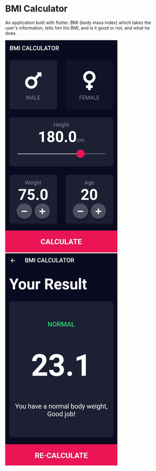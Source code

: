 # BMI Calculator
 An application built with flutter.
 BMI (body mass index) which takes the user's information, tells him his BMI, and is it good or not, and what he does.

<img src="https://github.com/HosamAyoub/Photos/blob/main/BMI-Calculator/1.jpg?raw=true" title = "Information input page" width="360" height="679"> <img src="https://github.com/HosamAyoub/Photos/blob/main/BMI-Calculator/2.jpg?raw=true" title = "Result" width="360" height="679">